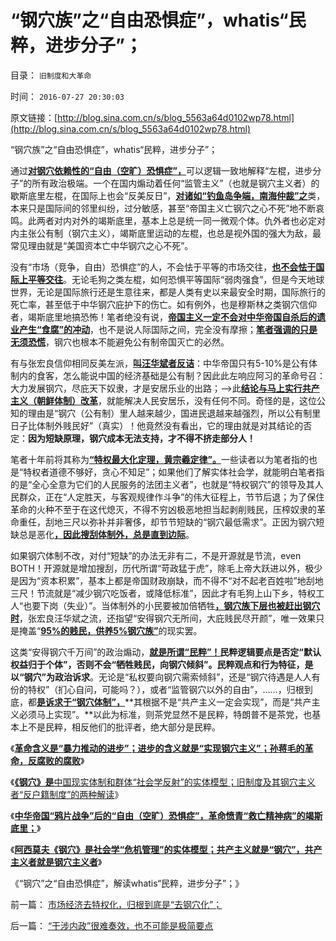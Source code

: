 # “钢穴族”之“自由恐惧症”，whatis“民粹，进步分子”；

目录： `旧制度和大革命` 

时间： `2016-07-27 20:30:03` 

原文链接：[http://blog.sina.com.cn/s/blog_5563a64d0102wp78.html](http://blog.sina.com.cn/s/blog_5563a64d0102wp78.html)

“钢穴族”之“自由恐惧症”，whatis“民粹，进步分子”；

通过[**对钢穴依赖性的“自由（空旷）恐惧症”，**](../../../2016/7/20/《大城，钢穴，黑客帝国》造就体制内的“自由（空旷）恐惧症”.md)可以逻辑一致地解释“左棍，进步分子”的所有政治极端。一个在国内煽动着任何“监管主义”（也就是钢穴主义者）的歇斯底里左棍，在国际上也会“反美反日”，[**对诸如“钓鱼岛争端，南海仲裁”之**](../../../2016/3/27/地缘政治误区中的“海权论，钓鱼岛主义，第几岛链……”.md)类，本来只是国际间的邻里纠纷，过分敏感，甚至“帝国主义亡钢穴之心不死”地不断哀鸣。此两者对内对外的竭斯底里，基本上总是统一同一微观个体。仇外者也必定对内主张公有制（钢穴主义），竭斯底里运动的左棍，也总是视外国的强大为敌，最常见理由就是“美国资本亡中华钢穴之心不死”。

没有“市场（竞争，自由）恐惧症”的人，不会怯于平等的市场交往，[**也不会怯于国际上平等交往**](../../../2016/3/28/资本主义的“地缘政治”无足轻重，合众国，荷兰，威尼斯，布哈拉…….md)。无论毛狗之类左棍，如何恐惧平等国际“弱肉强食”，但是今天地球世界，无论是国际旅行还是生意往来，都是人类有史以来最安全时期，国际旅行的死亡率，甚至低于中华钢穴庇护下的伤亡。如有例外，也是穆斯林之类钢穴信仰者，竭斯底里地搞恐怖！笔者绝没有说，[**帝国主义一定不会对中华帝国自杀后的遗业产生“食腐”的冲动**](../../../2009/5/31/西方列强帝国主义国家不够“哥们人道”的食腐本性.md)，也不是说人际国际之间，完全没有摩擦；[**笔者强调的只是无须恐慌**](../../../2009/6/20/“货币战争”无欲者刚，阵惊者乱！.md)，钢穴也根本不能避免公有制帝国灭亡的必然。

有与张宏良信仰相同反美左派，[**叫汪华斌者反诘**](http://www.baidu.com/link?url=dz41t6oPsnKk3ZDPffmvJtF1qY38rqM2T9ZvzJNsKyiFph-LRZn8oebkkIxSpHDXT7nRSHtFUJLbeydVNWZSVq&wd=&eqid=f8b0fb68000ea55f0000000657904693)：中华帝国只有5-10%是公有体制内的食客，怎么能说中国的经济基础是公有制？因此此左响应阿习的革命号召：大力发展钢穴，尽庇天下奴隶，才是安居乐业的出路；——>此[**结论与马上实行共产主义（朝鲜体制）改革**](../../../2009/6/3/朝鲜是个天堂，衣食住行减肥死都免费.md)，就能解决人民安居乐，没有任何不同。奇怪的是，这位公知的理由是“钢穴（公有制）里人越来越少，国进民退越来越强烈，所以公有制里日子比体制外贱民好”（真实）！他竟然没有看出，它的理由就是对其结论的否定：**因为短缺原理，钢穴成本无法支持，才不得不挤走部分人！**

笔者十年前将其称为[**“特权最大化定理，黄宗羲定律”。**](../../../2009/7/30/黄宗羲定律之体制内特权对国民利益的侵蚀.md)一些读者以为笔者指的也是“特权者道德不够好，贪心不知足”；如果他们了解实体社会学，就能明白笔者指的是“全心全意为它们的人民服务的法团主义者”，也就是“特权钢穴”的领导及其人民群众，正在“人定胜天，与客观规律作斗争”的伟大征程上，节节后退；为了保住革命的火种不至于在这代熄灭，不得不穷凶极恶地担当起剥削贱民，压榨奴隶的革命重任，刮地三尺以弥补并非奢侈，却节节短缺的“钢穴最低需求”。正因为钢穴短缺总是恶化[**，因此搜刮体制外，总是直到边际**](../../../2016/1/11/特权最大化是“边际效应”，不是“边际效用”.md)。

如果钢穴体制不改，对付“短缺”的办法无非有二，不是开源就是节流，even
BOTH！开源就是增加搜刮，历代所谓“苛政猛于虎”，除毛上帝大跃进以外，极少是因为“资本积累”，基本上都是帝国财政崩缺，而不得不“对不起老百姓啦”地刮地三尺！节流就是“减少钢穴吃饭者，或降低标准”，因此才有毛狗上山下乡，特权工人“也要下岗（失业）”。当体制外的小民要被加倍牺牲[**，钢穴族下层也被赶出钢穴时**](../../../2013/5/31/阶级的边际过渡和特供边际界定的“统治阶级”.md)，张宏良汪华斌之流，还指望“安得钢穴无所间，大庇贱民尽开颜”，唯一效果只是掩盖“[**95%的贱民，供养5%钢穴族”**](http://darthvad.blog.163.com/blog/static/53399470201193055518783/)的现实罢。

这类“安得钢穴千万间”的政治煽动，[**就是所谓“民粹”！**](http://blog.sina.com.cn/s/blog_13cb95e6d0102vfdd.html)**民粹逻辑要点是否定“默认权益归于个体”，否则不会“牺牲贱民，向钢穴倾斜”。民粹观点和行为特征，是以“钢穴”为政治诉求**。无论是“私权要向钢穴需索倾斜”，还是“钢穴待遇是人人有份的特权”（扪心自问，可能吗？），或者“监管钢穴以外的自由”，……，归根到底，都[**是诉求于“钢穴体制”，**](../../../2016/7/19/阿西莫夫推演社会主义痼疾，公有制未来的《钢穴，裸阳》.md)**其根据不是“共产主义一定会实现”，而是“共产主义必须马上实现”。**以此为标准，则茶党显然不是民粹，特朗普不是茶党，也基本上不是民粹，相反他们的批评者，绝大部分是民粹。

《[**革命含义是“暴力推动的进步”；进步的含义就是“实现钢穴主义”；孙蒋毛的革命，反腐败的腐败**](../../../2016/7/23/《旧制度和大革命》正是苦口良药：“钢穴”注定革命失败.md)》

《[**《钢穴》是**中国现实体制和群体“社会学反射”的实体模型；旧制度及其钢穴主义者“反户籍制度”的两种解读](../../../2016/7/24/《钢穴》是中国现实模型，解读“反户籍制度”.md)》

《[**中华帝国“鸦片战争”后的“自由（空旷）恐惧症”，革命愤青“救亡精神病”的竭斯底里；**](../../../2016/7/25/基督教理想中的钢穴，中华愤青的“自由（空旷）恐惧症”.md)》

《[**阿西莫夫《钢穴》是社会学“危机管理”的实体模型；共产主义就是“钢穴”，共产主义者就是钢穴主义者**](../../../2016/7/26/阿西莫夫《钢穴》解读共产主义信仰，及“自由恐惧症”的英勇.md)》

《“钢穴”之“自由恐惧症”，解读whatis“民粹，进步分子”；》

前一篇： [市场经济去特权化，归根到底是“去钢穴化”；](../../../2016/8/3/市场经济去特权化，归根到底是“去钢穴化”；.md)

后一篇： [“干涉内政”很难奏效，也不可能是极简要点](../../../2016/7/26/“干涉内政”很难奏效，也不可能是极简要点.md)

